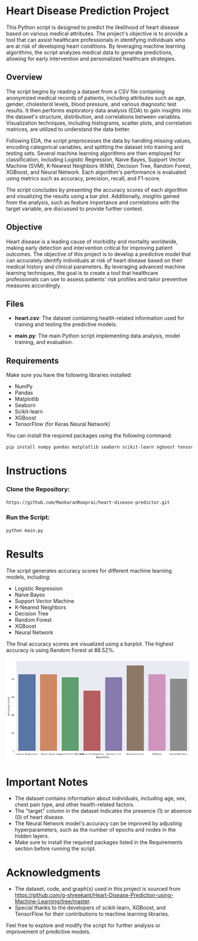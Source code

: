 # Heart Disease Prediction Project

This Python script is designed to predict the likelihood of heart disease based on various medical attributes. The project's objective is to provide a tool that can assist healthcare professionals in identifying individuals who are at risk of developing heart conditions. By leveraging machine learning algorithms, the script analyzes medical data to generate predictions, allowing for early intervention and personalized healthcare strategies.

## Overview

The script begins by reading a dataset from a CSV file containing anonymized medical records of patients, including attributes such as age, gender, cholesterol levels, blood pressure, and various diagnostic test results. It then performs exploratory data analysis (EDA) to gain insights into the dataset's structure, distribution, and correlations between variables. Visualization techniques, including histograms, scatter plots, and correlation matrices, are utilized to understand the data better.

Following EDA, the script preprocesses the data by handling missing values, encoding categorical variables, and splitting the dataset into training and testing sets. Several machine learning algorithms are then employed for classification, including Logistic Regression, Naive Bayes, Support Vector Machine (SVM), K-Nearest Neighbors (KNN), Decision Tree, Random Forest, XGBoost, and Neural Network. Each algorithm's performance is evaluated using metrics such as accuracy, precision, recall, and F1-score.

The script concludes by presenting the accuracy scores of each algorithm and visualizing the results using a bar plot. Additionally, insights gained from the analysis, such as feature importance and correlations with the target variable, are discussed to provide further context.

## Objective

Heart disease is a leading cause of morbidity and mortality worldwide, making early detection and intervention critical for improving patient outcomes. The objective of this project is to develop a predictive model that can accurately identify individuals at risk of heart disease based on their medical history and clinical parameters. By leveraging advanced machine learning techniques, the goal is to create a tool that healthcare professionals can use to assess patients' risk profiles and tailor preventive measures accordingly.

## Files

- **heart.csv**: The dataset containing health-related information used for training and testing the predictive models.

- **main.py**: The main Python script implementing data analysis, model training, and evaluation.

## Requirements

Make sure you have the following libraries installed:

- NumPy
- Pandas
- Matplotlib
- Seaborn
- Scikit-learn
- XGBoost
- TensorFlow (for Keras Neural Network)
  
You can install the required packages using the following command:

```bash
pip install numpy pandas matplotlib seaborn scikit-learn xgboost tensorflow
```

# Instructions

### Clone the Repository:

```bash
https://github.com/MankaranRooprai/heart-disease-predictor.git
```

### Run the Script:

```bash
python main.py
```

# Results

The script generates accuracy scores for different machine learning models, including:

- Logistic Regression
- Naive Bayes
- Support Vector Machine
- K-Nearest Neighbors
- Decision Tree
- Random Forest
- XGBoost
- Neural Network

The final accuracy scores are visualized using a barplot.
The highest accuracy is using Random Forest at 88.52%.

![img.png](img.png)

# Important Notes

- The dataset contains information about individuals, including age, sex, chest pain type, and other health-related factors.
- The "target" column in the dataset indicates the presence (1) or absence (0) of heart disease.
- The Neural Network model's accuracy can be improved by adjusting hyperparameters, such as the number of epochs and nodes in the hidden layers.
- Make sure to install the required packages listed in the Requirements section before running the script.

# Acknowledgments

- The dataset, code, and graph(s) used in this project is sourced from https://github.com/g-shreekant/Heart-Disease-Prediction-using-Machine-Learning/tree/master.
- Special thanks to the developers of scikit-learn, XGBoost, and TensorFlow for their contributions to machine learning libraries.

Feel free to explore and modify the script for further analysis or improvement of predictive models.
